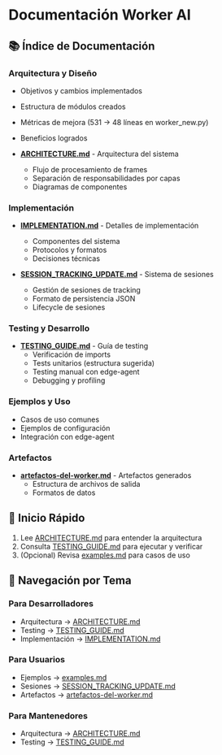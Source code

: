 # Documentación Worker AI

## 📚 Índice de Documentación

### Arquitectura y Diseño

  - Objetivos y cambios implementados
  - Estructura de módulos creados
  - Métricas de mejora (531 → 48 líneas en worker_new.py)
  - Beneficios logrados

- **[ARCHITECTURE.md](ARCHITECTURE.md)** - Arquitectura del sistema
  - Flujo de procesamiento de frames
  - Separación de responsabilidades por capas
  - Diagramas de componentes

### Implementación

- **[IMPLEMENTATION.md](IMPLEMENTATION.md)** - Detalles de implementación
  - Componentes del sistema
  - Protocolos y formatos
  - Decisiones técnicas

- **[SESSION_TRACKING_UPDATE.md](SESSION_TRACKING_UPDATE.md)** - Sistema de sesiones
  - Gestión de sesiones de tracking
  - Formato de persistencia JSON
  - Lifecycle de sesiones

### Testing y Desarrollo

- **[TESTING_GUIDE.md](TESTING_GUIDE.md)** - Guía de testing
  - Verificación de imports
  - Tests unitarios (estructura sugerida)
  - Testing manual con edge-agent
  - Debugging y profiling

### Ejemplos y Uso

<!-- Se simplificó la documentación: ver ARCHITECTURE y TESTING_GUIDE -->
  - Casos de uso comunes
  - Ejemplos de configuración
  - Integración con edge-agent

### Artefactos

- **[artefactos-del-worker.md](artefactos-del-worker.md)** - Artefactos generados
  - Estructura de archivos de salida
  - Formatos de datos

## 🚀 Inicio Rápido

1. Lee [ARCHITECTURE.md](ARCHITECTURE.md) para entender la arquitectura
2. Consulta [TESTING_GUIDE.md](TESTING_GUIDE.md) para ejecutar y verificar
3. (Opcional) Revisa [examples.md](examples.md) para casos de uso

## 📖 Navegación por Tema

### Para Desarrolladores
- Arquitectura → [ARCHITECTURE.md](ARCHITECTURE.md)
- Testing → [TESTING_GUIDE.md](TESTING_GUIDE.md)
- Implementación → [IMPLEMENTATION.md](IMPLEMENTATION.md)

### Para Usuarios
- Ejemplos → [examples.md](examples.md)
- Sesiones → [SESSION_TRACKING_UPDATE.md](SESSION_TRACKING_UPDATE.md)
- Artefactos → [artefactos-del-worker.md](artefactos-del-worker.md)

### Para Mantenedores
- Arquitectura → [ARCHITECTURE.md](ARCHITECTURE.md)
- Testing → [TESTING_GUIDE.md](TESTING_GUIDE.md)
